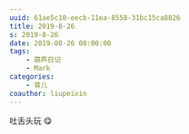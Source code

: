 ```yaml
---
uuid: 61ae5c10-eecb-11ea-8558-31bc15ca8826
title: 2019-8-26
s: 2019-8-26
date: 2019-08-26 08:00:00
tags:
	- 葫芦日记
	- Mark
categories:
	- 育儿
coauthor: liupeixin
---
```


吐舌头玩 😋

